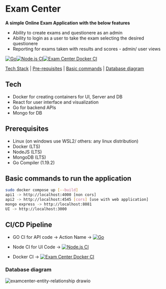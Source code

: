 # Exam Center
**A simple Online Exam Application with the below features**
* Ability to create exams and questionere as an admin
* Ability to login as a user to take the exam selecting the desired questionere
* Reporting for exams taken with results and scores - admin/ user views

[![Go](https://github.com/chrispeterjeyaraj/exam-center/actions/workflows/go.yml/badge.svg)](https://github.com/chrispeterjeyaraj/exam-center/actions/workflows/go.yml)[![Node.js CI](https://github.com/chrispeterjeyaraj/exam-center/actions/workflows/node.js.yml/badge.svg)](https://github.com/chrispeterjeyaraj/exam-center/actions/workflows/node.js.yml)[![Exam Center Docker CI](https://github.com/chrispeterjeyaraj/exam-center/actions/workflows/docker-image.yml/badge.svg)](https://github.com/chrispeterjeyaraj/exam-center/actions/workflows/docker-image.yml)

[Tech Stack](#Tech) |
[Pre-requisites](#prerequisites) |
[Basic commands](#Basic-commands-to-run-the-containers) |
[Database diagram](#Database-diagram)

## Tech
- Docker for creating containers for UI, Server and DB
- React for user interface and visualization
- Go for backend APIs
- Mongo for DB

## Prerequisites
- Linux (on windows use WSL2/ others: any linux distribution)
- Docker (LTS)
- NodeJS (LTS)
- MongoDB (LTS)
- Go Compiler (1.19.2)

## Basic commands to run the application

```sh
sudo docker compose up [--build]
api1 -> http://localhost:4000 [non cors]
api2 -> http://localhost:4545 [cors] [use with web application]
mongo express -> http://localhost:8081
UI -> http://localhost:3000
```

## CI/CD Pipeline

- GO CI for API code -> Action Name -> [![Go](https://github.com/chrispeterjeyaraj/exam-center/actions/workflows/go.yml/badge.svg)](https://github.com/chrispeterjeyaraj/exam-center/actions/workflows/go.yml)

- Node CI for UI Code -> [![Node.js CI](https://github.com/chrispeterjeyaraj/exam-center/actions/workflows/node.js.yml/badge.svg)](https://github.com/chrispeterjeyaraj/exam-center/actions/workflows/node.js.yml)

- Docker CI -> [![Exam Center Docker CI](https://github.com/chrispeterjeyaraj/exam-center/actions/workflows/docker-image.yml/badge.svg)](https://github.com/chrispeterjeyaraj/exam-center/actions/workflows/docker-image.yml)


### Database diagram

![examcenter-entity-relationship drawio](https://user-images.githubusercontent.com/111428615/195823165-c463d2ce-cf32-4a29-b772-7c4157fba921.png)
